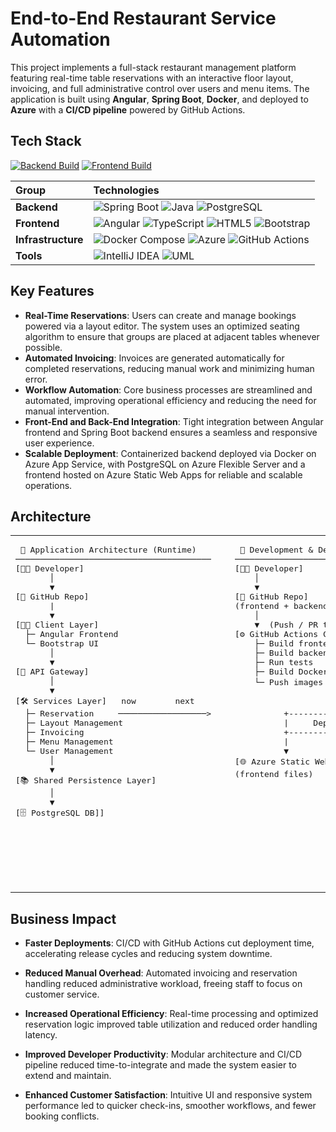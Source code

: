 # End-to-End Restaurant Service Automation
This project implements a full-stack restaurant management platform featuring real-time table reservations with an
interactive floor layout, invoicing, and full administrative control over users and menu items. The application is built
using **Angular**, **Spring Boot**, **Docker**, and deployed to **Azure** with a **CI/CD pipeline** powered by GitHub
Actions.

## Tech Stack
[![Backend Build](https://img.shields.io/github/actions/workflow/status/amertu/restaurant-service-system/master_restaurant-backend.yml?branch=master&label=backend-build&logo=github)](https://github.com/amertu/restaurant-service-system/actions/workflows/master_restaurant-backend.yml)
[![Frontend Build](https://img.shields.io/github/actions/workflow/status/amertu/restaurant-service-system/azure-static-web-apps-jolly-coast-0df939010.yml?branch=master&label=frontend-build&logo=github)](https://github.com/amertu/restaurant-service-system/actions/workflows/azure-static-web-apps-jolly-coast-0df939010.yml)

| **Group**        | **Technologies**                                                                                                                                                                                                                                                                                                                                                                                                                                       |
|:-----------------|:-------------------------------------------------------------------------------------------------------------------------------------------------------------------------------------------------------------------------------------------------------------------------------------------------------------------------------------------------------------------------------------------------------------------------------------------------------|
| **Backend**      | ![Spring Boot](https://img.shields.io/badge/Spring%20Boot-3.4.5-brightgreen?style=plastic&logo=spring&logoColor=white) ![Java](https://img.shields.io/badge/Java-21-red?style=plastic&logo=openjdk&logoColor=white) ![PostgreSQL](https://img.shields.io/badge/PostgreSQL-15.2-blue?style=plastic&logo=postgresql&logoColor=white)                                                                                                                     |
| **Frontend**     | ![Angular](https://img.shields.io/badge/Angular-19.0.0-d33af0?style=plastic&logo=angular&logoColor=white) ![TypeScript](https://img.shields.io/badge/TypeScript-5.4.5-09476B?style=plastic&logo=typescript&logoColor=white) ![HTML5](https://img.shields.io/badge/HTML-5-orange?style=plastic&logo=html5&logoColor=white) ![Bootstrap](https://img.shields.io/badge/Bootstrap-5.3.6-7952B3?style=plastic&logo=bootstrap&logoColor=white)               |
| **Infrastructure** | ![Docker Compose](https://img.shields.io/badge/Docker-28.0.4-blue?logo=docker&logoColor=white) ![Azure](https://img.shields.io/badge/Cloud-Azure-0078D4?logo=microsoftazure&logoColor=white) ![GitHub Actions](https://img.shields.io/badge/CI%2FCD-GitHub%20Actions-2088FF?logo=githubactions&logoColor=white)                                                                                                                                        |
| **Tools**        | ![IntelliJ IDEA](https://img.shields.io/badge/IntelliJ_IDEA-2E2E2E?style=plastic&logo=intellijidea&logoColor=white) ![UML](https://img.shields.io/badge/UML-FABD14?style=plastic&logo=uml&logoColor=white)                                                                                                                                                                                                                                                            |


## Key Features

- **Real-Time Reservations**: Users can create and manage bookings powered via a layout editor. The system uses an
  optimized seating algorithm to ensure that groups are placed at adjacent tables whenever possible.
- **Automated Invoicing**: Invoices are generated automatically for completed reservations, reducing manual work and
  minimizing human error.
- **Workflow Automation**: Core business processes are streamlined and automated, improving operational efficiency and
  reducing the need for manual intervention.
- **Front-End and Back-End Integration**: Tight integration between Angular frontend and Spring Boot backend ensures a
  seamless and responsive user experience.
- **Scalable Deployment**: Containerized backend deployed via Docker on Azure App Service, with PostgreSQL on Azure
  Flexible Server and a frontend hosted on Azure Static Web Apps for reliable and scalable operations.

## Architecture

<table> <tr> <td style="vertical-align:top; padding-right:30px;"> <pre> 🎯 Application Architecture (Runtime) 
────────────────────────────────────────
[👩‍💻 Developer]
       │
       ▼
[📁 GitHub Repo]
       |
       ▼
[👩‍💻 Client Layer]
  ├─ Angular Frontend
  └─ Bootstrap UI
       │
       ▼
[🚪 API Gateway]
       │
       ▼
[🛠️ Services Layer]   now        next
  ├─ Reservation     ──────────────────>
  ├─ Layout Management 
  ├─ Invoicing
  ├─ Menu Management
  └─ User Management
       │
       ▼
[📚 Shared Persistence Layer]
       │
       ▼
[🗄️ PostgreSQL DB]] 
</pre>
</td> <td style="vertical-align:top;"> <pre> 🚀 Development & Deployment Pipeline
────────────────────────────────────────
[👩‍💻 Developer]
    │
    ▼
[📁 GitHub Repo]
(frontend + backend + infra + migrations)
    │
    ▼  (Push / PR triggers)
[⚙️ GitHub Actions CI/CD]
    ├─ Build frontend assets
    ├─ Build backend app
    ├─ Run tests
    ├─ Build Docker images
    └─ Push images → [🗄️ Azure Container Registry]
                   │
                   ▼
          +------------------------+
          |     Deployment         |
          +------------------------+
          |                        |
          ▼                        ▼
[🌐 Azure Static Web Apps]   [🖥️ Azure App Service]
(frontend files)             (backend container)
                             │
                             ▼
                     [🔐 Config: Env Vars]
                             │
                             ▼
                    [🗄️ Azure PostgreSQL DB]
                    (Managed, secure connection)
                             │
                             ▼
                     [🗄️ Azure Blob Storage]
</pre>
</td> </tr> </table>

## Business Impact

- **Faster Deployments**: CI/CD with GitHub Actions cut deployment time, accelerating release cycles and reducing system
  downtime.

- **Reduced Manual Overhead**: Automated invoicing and reservation handling reduced administrative workload, freeing
  staff to focus on customer service.

- **Increased Operational Efficiency**: Real-time processing and optimized reservation logic improved table utilization
  and reduced order handling latency.

- **Improved Developer Productivity**: Modular architecture and CI/CD pipeline reduced time-to-integrate and made the
  system easier to extend and maintain.

- **Enhanced Customer Satisfaction**: Intuitive UI and responsive system performance led to quicker check-ins, smoother
  workflows, and fewer booking conflicts.